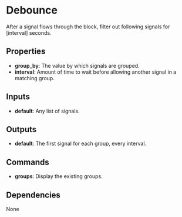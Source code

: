 Debounce
========
After a signal flows through the block, filter out following signals for [interval] seconds.

Properties
----------
- **group_by**: The value by which signals are grouped.
- **interval**: Amount of time to wait before allowing another signal in a matching group.

Inputs
------
- **default**: Any list of signals.

Outputs
-------
- **default**: The first signal for each group, every interval.

Commands
--------
- **groups**: Display the existing groups.

Dependencies
------------
None
